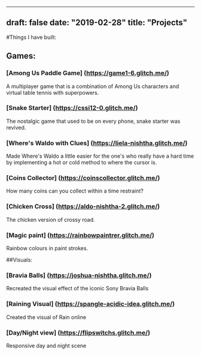 
---
draft: false
date: "2019-02-28"
title: "Projects"
---

#Things I have built: 
## Games: 
### [Among Us Paddle Game] (https://game1-6.glitch.me/)
A multiplayer game that is a combination of Among Us characters and virtual table tennis with superpowers. 

### [Snake Starter] (https://cssi12-0.glitch.me/)
The nostalgic game that used to be on every phone, snake starter was revived. 

### [Where's Waldo with Clues] (https://liela-nishtha.glitch.me/)
Made Where's Waldo a little easier for the one's who really have a hard time by implementing a hot or cold method to where the cursor is. 

### [Coins Collector] (https://coinscollector.glitch.me/)
How many coins can you collect within a time restraint? 

### [Chicken Cross] (https://aldo-nishtha-2.glitch.me/)
The chicken version of crossy road. 

### [Magic paint] (https://rainbowpaintrer.glitch.me/)
Rainbow colours in paint strokes. 

##Visuals: 
### [Bravia Balls] (https://joshua-nishtha.glitch.me/)
Recreated the visual effect of the iconic Sony Bravia Balls

### [Raining Visual] (https://spangle-acidic-idea.glitch.me/)
Created the visual of Rain online

### [Day/Night view] (https://flipswitchs.glitch.me/)
Responsive day and night scene

